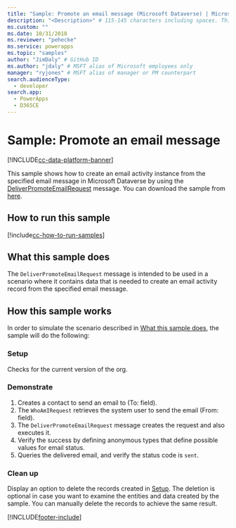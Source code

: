 ```yaml
---
title: "Sample: Promote an email message (Microsoft Dataverse) | Microsoft Docs" # Intent and product brand in a unique string of 43-59 chars including spaces
description: "<Description>" # 115-145 characters including spaces. This abstract displays in the search result.
ms.custom: ""
ms.date: 10/31/2018
ms.reviewer: "pehecke"
ms.service: powerapps
ms.topic: "samples"
author: "JimDaly" # GitHub ID
ms.author: "jdaly" # MSFT alias of Microsoft employees only
manager: "ryjones" # MSFT alias of manager or PM counterpart
search.audienceType: 
  - developer
search.app: 
  - PowerApps
  - D365CE
---
```

# Sample: Promote an email message

[!INCLUDE[cc-data-platform-banner](../../../../includes/cc-data-platform-banner.md)]

<!-- https://docs.microsoft.com/dynamics365/customer-engagement/developer/sample-promote-email-message -->

This sample shows how to create an email activity instance from the specified email message in Microsoft Dataverse by using the [DeliverPromoteEmailRequest](/dotnet/api/microsoft.crm.sdk.messages.deliverpromoteemailrequest?view=dynamics-general-ce-9) message. You can download the sample from [here](https://github.com/Microsoft/PowerApps-Samples/tree/master/cds/orgsvc/C%23/PromoteEmail).

## How to run this sample

[!include[cc-how-to-run-samples](../../includes/cc-how-to-run-samples.md)]

## What this sample does

The `DeliverPromoteEmailRequest` message is intended to be used in a scenario where it contains data that is needed to create an email activity record from the specified email message.

## How this sample works

In order to simulate the scenario described in [What this sample does](#what-this-sample-does), the sample will do the following:

### Setup

Checks for the current version of the org.

### Demonstrate

1. Creates a contact to send an email to (To: field).
2. The `WhoAmIRequest` retrieves the system user to send the email (From: field).
3. The `DeliverPromoteEmailRequest` message creates the request and also executes it.
4. Verify the success by defining anonymous types that define possible values for email status. 
5. Queries the delivered email, and verify the status code is `sent`.

### Clean up

Display an option to delete the records created in [Setup](#setup). The deletion is optional in case you want to examine the entities and data created by the sample. You can manually delete the records to achieve the same result.


[!INCLUDE[footer-include](../../../../includes/footer-banner.md)]